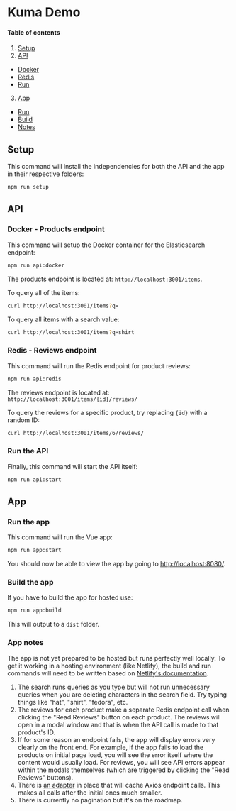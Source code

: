# Kuma Demo

#### Table of contents

1. [Setup](#setup)
2. [API](#api)

- [Docker](#docker---products-endpoint)
- [Redis](#redis---reviews-endpoint)
- [Run](#run-the-api)

3. [App](#app)

- [Run](#run-the-app)
- [Build](#build-the-app)
- [Notes](#app-notes)

## Setup

This command will install the independencies for both the API and the app in their respective folders:

```sh
npm run setup
```

## API

### Docker - Products endpoint

This command will setup the Docker container for the Elasticsearch endpoint:

```sh
npm run api:docker
```

The products endpoint is located at: `http://localhost:3001/items`.

To query all of the items:

```sh
curl http://localhost:3001/items?q=
```

To query all items with a search value:

```sh
curl http://localhost:3001/items?q=shirt
```

### Redis - Reviews endpoint

This command will run the Redis endpoint for product reviews:

```sh
npm run api:redis
```

The reviews endpoint is located at: `http://localhost:3001/items/{id}/reviews/`

To query the reviews for a specific product, try replacing `{id}` with a random ID:

```sh
curl http://localhost:3001/items/6/reviews/
```

### Run the API

Finally, this command will start the API itself:

```sh
npm run api:start
```

## App

### Run the app

This command will run the Vue app:

```sh
npm run app:start
```

You should now be able to view the app by going to [http://localhost:8080/](http://localhost:8080/).

### Build the app

If you have to build the app for hosted use:

```sh
npm run app:build
```

This will output to a `dist` folder.

### App notes

The app is not yet prepared to be hosted but runs perfectly well locally. To get it working in a hosting environment (like Netlify), the build and run commands will need to be written based on [Netlify's documentation](https://www.netlify.com/docs/build-settings/).

1. The search runs queries as you type but will not run unnecessary queries when you are deleting characters in the search field. Try typing things like "hat", "shirt", "fedora", etc.
2. The reviews for each product make a separate Redis endpoint call when clicking the "Read Reviews" button on each product. The reviews will open in a modal window and that is when the API call is made to that product's ID.
3. If for some reason an endpoint fails, the app will display errors very clearly on the front end. For example, if the app fails to load the products on initial page load, you will see the error itself where the content would usually load. For reviews, you will see API errors appear within the modals themselves (which are triggered by clicking the "Read Reviews" buttons).
4. There is [an adapter](https://www.npmjs.com/package/axios-cache-adapter) in place that will cache Axios endpoint calls. This makes all calls after the initial ones much smaller.
5. There is currently no pagination but it's on the roadmap.
